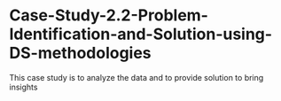 # Case-Study-2.2-Problem-Identification-and-Solution-using-DS-methodologies
This case study is to analyze the data and to provide solution to bring insights
